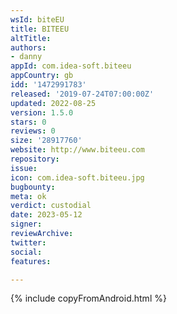 ```yaml
---
wsId: biteEU
title: BITEEU
altTitle: 
authors:
- danny 
appId: com.idea-soft.biteeu
appCountry: gb
idd: '1472991783'
released: '2019-07-24T07:00:00Z'
updated: 2022-08-25
version: 1.5.0
stars: 0
reviews: 0
size: '28917760'
website: http://www.biteeu.com
repository: 
issue: 
icon: com.idea-soft.biteeu.jpg
bugbounty: 
meta: ok
verdict: custodial
date: 2023-05-12
signer: 
reviewArchive: 
twitter: 
social: 
features: 

---
```


{% include copyFromAndroid.html %}